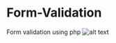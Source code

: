 # Form-Validation
Form validation using php
![alt text](https://github.com/Aashutoshbro/Form-Validation/blob/main/php.png)
